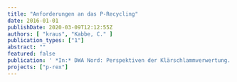 ```yaml
---
title: "Anforderungen an das P-Recycling"
date: 2016-01-01
publishDate: 2020-03-09T12:12:55Z
authors: [ "kraus", "Kabbe, C." ]
publication_types: ["1"]
abstract: ""
featured: false
publication: ' *In:* DWA Nord: Perspektiven der Klärschlammverwertung. Bremen. 13.-14.09.2016'
projects: ["p-rex"]
---
```


